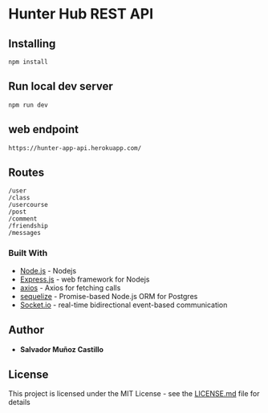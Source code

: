 # Hunter Hub REST API 



## Installing
```
npm install
```

## Run local dev server

```
npm run dev
```

## web endpoint

```
https://hunter-app-api.herokuapp.com/
```

## Routes 
    /user 
    /class
    /usercourse
    /post
    /comment
    /friendship
    /messages

### Built With

* [Node.js](https://nodejs.org/en/docs/) - Nodejs
* [Express.js](https://nodejs.org/en/docs/) - web framework for Nodejs
* [axios](https://www.npmjs.com/package/axios) -  Axios for fetching calls
* [sequelize](http://docs.sequelizejs.com/) -  Promise-based Node.js ORM for Postgres
* [Socket.io](https://socket.io/) -  real-time bidirectional event-based communication


## Author

* **Salvador Muñoz Castillo** 

## License

This project is licensed under the MIT License - see the [LICENSE.md](LICENSE.md) file for details
